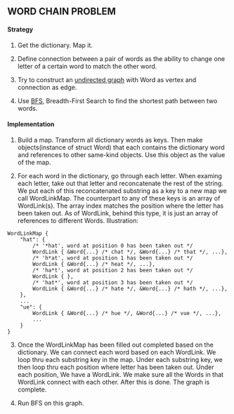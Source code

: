 ## WORD CHAIN PROBLEM

#### Strategy

1. Get the dictionary. Map it.

2. Define connection between a pair of words as the ability to change one letter of a certain word to match the other word.

3. Try to construct an [undirected graph](https://en.wikipedia.org/wiki/Graph_(discrete_mathematics)#Undirected_graph) with Word as vertex and connection as edge.

4. Use [BFS](https://en.wikipedia.org/wiki/Breadth-first_search), Breadth-First Search to find the shortest path between two words.


#### Implementation

1. Build a map. Transform all dictionary words as keys. Then make objects(instance of struct Word) that each contains the dictionary word and references to other same-kind objects. Use this object as the value of the map.

2. For each word in the dictionary, go through each letter. When examing each letter, take out that letter and reconcatenate the rest of the string. We put each of this reconcatenated substring as a key to a new map we call WordLinkMap. The counterpart to any of these keys is an array of WordLink(s). The array index matches the position where the letter has been taken out. As of WordLink, behind this type, it is just an array of references to different Words.
Illustration:
```
WordLinkMap {
    "hat": {
        /* '*hat', word at position 0 has been taken out */
        WordLink { &Word{...} /* chat */, &Word{...} /* that */, ...},
        /* 'h*at', word at position 1 has been taken out */
        WordLink { &Word{...} /* heat */, ...},
        /* 'ha*t', word at position 2 has been taken out */
        WordLink { },
        /* 'hat*', word at position 3 has been taken out */
        WordLink { &Word{...} /* hate */, &Word{...} /* hath */, ...},
    },
    ...
    "ue": {
        WordLink { &Word{...} /* hue */, &Word{...} /* vue */, ...},
        ...
    }
}
```

3. Once the WordLinkMap has been filled out completed based on the dictionary. We can connect each word based on each WordLink. We loop thru each substring key in the map. Under each substring key, we then loop thru each position where letter has been taken out. Under each position, We have a WordLink. We make sure all the Words in that WordLink connect with each other. After this is done. The graph is complete.

4. Run BFS on this graph.